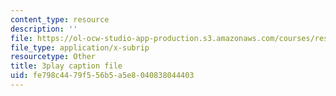 ```yaml
---
content_type: resource
description: ''
file: https://ol-ocw-studio-app-production.s3.amazonaws.com/courses/res-18-009-learn-differential-equations-up-close-with-gilbert-strang-and-cleve-moler-fall-2015/fe798c4479f556b5a5e8040838044403_N6pc8Axv3Gs.vtt
file_type: application/x-subrip
resourcetype: Other
title: 3play caption file
uid: fe798c44-79f5-56b5-a5e8-040838044403
---
```

